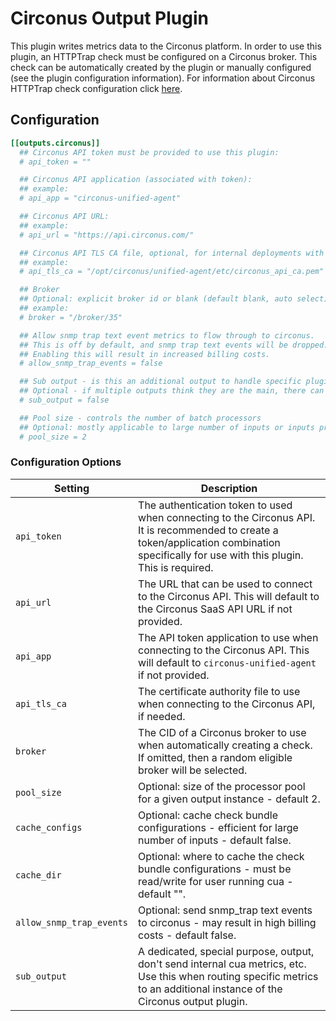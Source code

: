 # Circonus Output Plugin

This plugin writes metrics data to the Circonus platform. In order to use this
plugin, an HTTPTrap check must be configured on a Circonus broker. This check
can be automatically created by the plugin or manually configured (see the
plugin configuration information). For information about Circonus HTTPTrap
check configuration click [here][docs].

## Configuration

```toml
[[outputs.circonus]]
  ## Circonus API token must be provided to use this plugin:
  # api_token = ""

  ## Circonus API application (associated with token):
  ## example:
  # api_app = "circonus-unified-agent"

  ## Circonus API URL:
  ## example:
  # api_url = "https://api.circonus.com/"

  ## Circonus API TLS CA file, optional, for internal deployments with private certificates: 
  ## example:
  # api_tls_ca = "/opt/circonus/unified-agent/etc/circonus_api_ca.pem"

  ## Broker
  ## Optional: explicit broker id or blank (default blank, auto select)
  ## example:
  # broker = "/broker/35"

  ## Allow snmp trap text event metrics to flow through to circonus.
  ## This is off by default, and snmp trap text events will be dropped.
  ## Enabling this will result in increased billing costs.
  # allow_snmp_trap_events = false

  ## Sub output - is this an additional output to handle specific plugin metrics (e.g. not the main, host system output)
  ## Optional - if multiple outputs think they are the main, there can be duplicate metric submissions
  # sub_output = false

  ## Pool size - controls the number of batch processors
  ## Optional: mostly applicable to large number of inputs or inputs producing lots (100K+) of metrics
  # pool_size = 2

```

### Configuration Options

|Setting|Description|
|-------|-----------|
|`api_token`|The authentication token to used when connecting to the Circonus API. It is recommended to create a token/application combination specifically for use with this plugin. This is required.|
|`api_url`|The URL that can be used to connect to the Circonus API. This will default to the Circonus SaaS API URL if not provided.|
|`api_app`|The API token application to use when connecting to the Circonus API. This will default to `circonus-unified-agent` if not provided.|
|`api_tls_ca`|The certificate authority file to use when connecting to the Circonus API, if needed.|
|`broker`|The CID of a Circonus broker to use when automatically creating a check. If omitted, then a random eligible broker will be selected.|
|`pool_size`|Optional: size of the processor pool for a given output instance - default 2.|
|`cache_configs`|Optional: cache check bundle configurations - efficient for large number of inputs - default false.|
|`cache_dir`|Optional: where to cache the check bundle configurations - must be read/write for user running cua - default "".|
|`allow_snmp_trap_events`|Optional: send snmp_trap text events to circonus - may result in high billing costs - default false.|
|`sub_output`|A dedicated, special purpose, output, don't send internal cua metrics, etc. Use this when routing specific metrics to an additional instance of the Circonus output plugin.|

[docs]: https://docs.circonus.com/circonus/checks/check-types/httptrap
